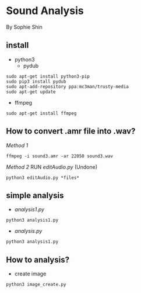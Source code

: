 # Sound Analysis
By Sophie Shin

## install
* python3
	* pydub
```shell
sudo apt-get install python3-pip
sudo pip3 install pydub
sudo apt-add-repository ppa:mc3man/trusty-media
sudo apt-get update
```
* ffmpeg
```shell
sudo apt-get install ffmpeg
```

## How to convert .amr file into .wav?
*Method 1*
```shell
ffmpeg -i sound3.amr -ar 22050 sound3.wav
```

*Method 2* RUN *editAudio.py* (Undone)
```shell
python3 editAudio.py *files*
```

## simple analysis
* *analysis1.py*
```shell
python3 analysis1.py
```
* *analysis.py*
```shell
python3 analysis1.py
```

## How to analysis?
* create image
```shell
python3 image_create.py
```